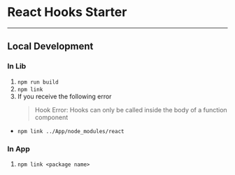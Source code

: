 # React Hooks Starter

---

## Local Development

### In Lib

1. `npm run build`
1. `npm link`
1. If you receive the following error
   > Hook Error: Hooks can only be called inside the body of a function
   > component

- `npm link ../App/node_modules/react`

### In App

1. `npm link <package name>`
